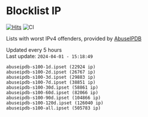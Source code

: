 # Blocklist IP

[![Hits](https://hits.seeyoufarm.com/api/count/incr/badge.svg?url=https%3A%2F%2Fgithub.com%2Fborestad%2Fblocklist-ip%2F&count_bg=%2379C83D&title_bg=%23555555&icon=&icon_color=%23E7E7E7&title=hits&edge_flat=false)](https://hits.seeyoufarm.com)  ![CI](https://img.shields.io/github/workflow/status/borestad/blocklist-ip/CI?style=flat-square)

Lists with worst IPv4 offenders, provided by [AbuseIPDB](https://www.abuseipdb.com/)

<!-- FOOTER-PLACEHOLDER -->
Updated every 5 hours<br>
Last update: `2024-04-01 - 15:18:49`
```
abuseipdb-s100-1d.ipset (22924 ip)
abuseipdb-s100-2d.ipset (26767 ip)
abuseipdb-s100-3d.ipset (29883 ip)
abuseipdb-s100-7d.ipset (38851 ip)
abuseipdb-s100-30d.ipset (58861 ip)
abuseipdb-s100-60d.ipset (82066 ip)
abuseipdb-s100-90d.ipset (104866 ip)
abuseipdb-s100-120d.ipset (126040 ip)
abuseipdb-s100-all.ipset (505783 ip)
```
